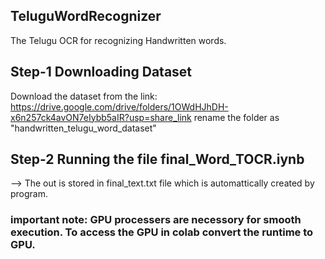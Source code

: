 ## TeluguWordRecognizer
The Telugu OCR for recognizing Handwritten words.


## Step-1 Downloading Dataset
Download the dataset from the link: https://drive.google.com/drive/folders/1OWdHJhDH-x6n257ck4avON7eIybb5aIR?usp=share_link rename the folder as "handwritten_telugu_word_dataset"

## Step-2 Running the file final_Word_TOCR.iynb
--> The out is stored in final_text.txt file which is automattically created by program.

### important note: GPU processers are necessory for smooth execution. To access the GPU in colab convert the runtime to GPU.

